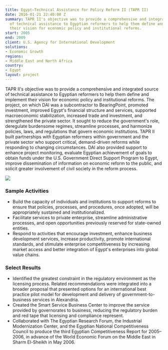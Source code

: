 ```yaml
---
title: Egypt—Technical Assistance for Policy Reform II (TAPR II)
date: 2016-01-21 22:40:00 Z
summary: TAPR II's objective was to provide a comprehensive and integrated source
  of technical assistance to Egyptian reformers to help them define and implement
  their vision for economic policy and institutional reforms.
start: 2005
end: 2009
client: U.S. Agency for International Development
solutions:
- Economic Growth
regions:
- Middle East and North Africa
country:
- Egypt
layout: project
---
```


TAPR II's objective was to provide a comprehensive and integrated source of technical assistance to Egyptian reformers to help them define and implement their vision for economic policy and institutional reforms. The project, on which DAI was a subcontractor to BearingPoint, promoted investment, improved Egypt's financial structure and services, supported macroeconomic stabilization, increased trade and investment, and strengthened the private sector. It sought to reduce the government's role, deregulate burdensome regimes, streamline processes, and harmonize policies, laws, and regulations that govern economic institutions. TAPR II built partnerships with Egyptian reformers within government and the private sector who support critical, demand-driven reforms while responding to changing circumstances. DAI also provided support to enhance project monitoring, evaluate Egyptian achievement of goals to obtain funds under the U.S. Government Direct Support Program to Egypt, improve dissemination of information on economic reform to the public, and solicit greater involvement of civil society in the reform process.

![][1]

###  Sample Activities

* Build the capacity of individuals and institutions to support reforms to ensure that policies, processes, and procedures, once adopted, will be appropriately sustained and institutionalized.
* Facilitate services to private enterprise, streamline administrative processes, and open opportunities previously reserved for state-owned entities.
* Respond to activities that encourage investment, enhance business development services, increase productivity, promote international standards, and stimulate enterprise competitiveness by increasing market access and better integration of Egypt's enterprises into global value chains.

###  Select Results

* Identified the greatest constraint in the regulatory environment as the licensing process. Related recommendations were integrated into a broader proposal that presented options for an international best practice pilot model for development and delivery of government-to-business services in Alexandria.
* Created the Smart Service Business Center to improve the service provided by governorates to business, reducing the regulatory burden and red tape that licensing and compliance represent.
* Collaborated with The Egyptian Research Forum, the Industrial Modernization Center, and the Egyptian National Competitiveness Council to produce the third Egyptian Competitiveness Report for 2005–2006, in advance of the World Economic Forum on the Middle East in Sharm El-Sheikh in May 2006.

[1]: https://assetify-dai.com/projects/TAPRII.jpg
